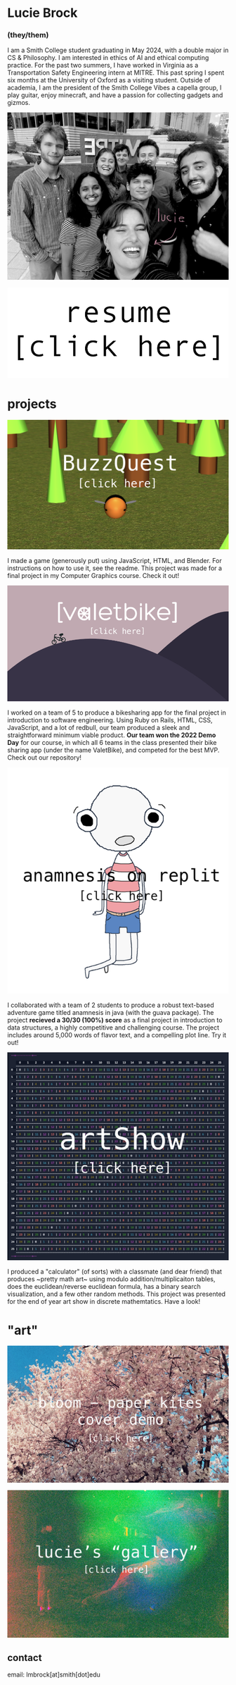 # Lucie Brock
### (they/them)

I am a Smith College student graduating in May 2024, with a double major in CS & Philosophy. I am interested in ethics of AI and ethical computing practice. For the past two summers, I have worked in Virginia as a Transportation Safety Engineering intern at MITRE. This past spring I spent six months at the University of Oxford as a visiting student. 
Outside of academia, I am the president of the Smith College Vibes a capella group, I play guitar, enjoy minecraft, and have a passion for collecting gadgets and gizmos.

![lucie brock, 2022](images/me.png)

[![clickable image](images/resume.png)](https://drive.google.com/file/d/1eRca5jBBJCkvFfz7zWRf6mL0tZGvKRDm/view?usp=sharing)


# projects
[![bee model](images/bee_game.png)](https://replit.com/@lmbrock/BuzzQuest)

I made a game (generously put) using JavaScript, HTML, and Blender. For instructions on how to use it, see the readme. This project was made for a final project in my Computer Graphics course. Check it out!

[![valetbike theme](images/bg.png)](https://github.com/epartakki/valetbike)

I worked on a team of 5 to produce a bikesharing app for the final project in introduction to software engineering. Using Ruby on Rails, HTML, CSS, JavaScript, and a lot of redbull, our team produced a sleek and straightforward minimum viable product. **Our team won the 2022 Demo Day** for our course, in which all 6 teams in the class presented their bike sharing app (under the name ValetBike), and competed for the best MVP. Check out our repository!

[![the player character](images/little_ghost2.png)](https://replit.com/@alinemarrap/Anamnesis)

I collaborated with a team of 2 students to produce a robust text-based adventure game titled anamnesis in java (with the guava package). The project **recieved a 30/30 (100%) score** as a final project in introduction to data structures, a highly competitive and challenging course. The project includes around 5,000 words of flavor text, and a compelling plot line. Try it out!

[![mod26 table](images/mod25.png)](https://replit.com/@lmbrock/artShow)

I produced a "calculator" (of sorts) with a classmate (and dear friend) that produces ~pretty math art~ using modulo addition/multiplicaiton tables, does the euclidean/reverse euclidean formula, has a binary search visualization, and a few other random methods. This project was presented for the end of year art show in discrete mathemtatics. Have a look!

# "art"
[![bloom - paper kites cover demo](images/flower.jpeg)](https://soundcloud.com/user-799120184/bloom_demo?utm_source=clipboard&utm_medium=text&utm_campaign=social_sharing)

[![lucie's "art" gallery](images/gallery.jpg)](https://luciebrock.pixieset.com/lucieart/)

## contact
email: lmbrock[at]smith[dot]edu
